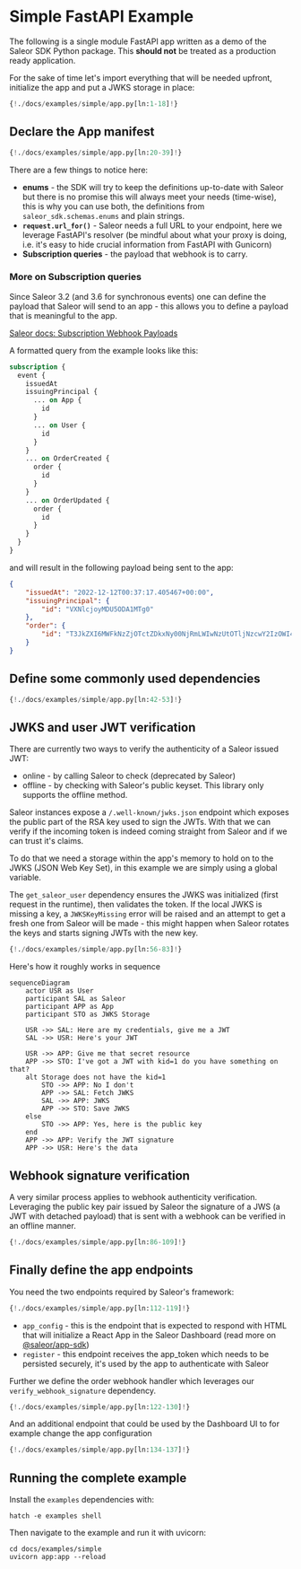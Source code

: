 # Simple FastAPI Example

The following is a single module FastAPI app written as a demo of the Saleor SDK Python package.
This **should not** be treated as a production ready application.

For the sake of time let's import everything that will be needed upfront, initialize the app and put a JWKS storage in place:

```python
{!./docs/examples/simple/app.py[ln:1-18]!}
```

## Declare the App manifest

```python hl_lines="7 8 13 14"
{!./docs/examples/simple/app.py[ln:20-39]!}
```

There are a few things to notice here:

- **enums** - the SDK will try to keep the definitions up-to-date with Saleor but there is no promise this will always meet your needs (time-wise), this is why you can use both, the definitions from `saleor_sdk.schemas.enums` and plain strings.
- **`request.url_for()`** - Saleor needs a full URL to your endpoint, here we leverage FastAPI's resolver (be mindful about what your proxy is doing, i.e. it's easy to hide crucial information from FastAPI with Gunicorn)
- **Subscription queries** - the payload that webhook is to carry.

### More on Subscription queries

Since Saleor 3.2 (and 3.6 for synchronous events) one can define the payload that Saleor will send to an app - this allows you to define a payload that is meaningful to the app. 

[Saleor docs: Subscription Webhook Payloads](https://docs.saleor.io/docs/3.x/developer/extending/apps/subscription-webhook-payloads)

A formatted query from the example looks like this:

```graphql
subscription {
  event {
    issuedAt
    issuingPrincipal {
      ... on App {
        id
      }
      ... on User {
        id
      }
    }
    ... on OrderCreated {
      order {
        id
      }
    }
    ... on OrderUpdated {
      order {
        id
      }
    }
  }
}
```

and will result in the following payload being sent to the app:

```json
{
    "issuedAt": "2022-12-12T00:37:17.405467+00:00",
    "issuingPrincipal": {
        "id": "VXNlcjoyMDU5ODA1MTg0"
    },
    "order": {
        "id": "T3JkZXI6MWFkNzZjOTctZDkxNy00NjRmLWIwNzUtOTljNzcwY2IzOWI4"
    }
}
```

## Define some commonly used dependencies

```python
{!./docs/examples/simple/app.py[ln:42-53]!}
```

## JWKS and user JWT verification

There are currently two ways to verify the authenticity of a Saleor issued JWT:
- online - by calling Saleor to check (deprecated by Saleor)
- offline - by checking with Saleor's public keyset.
This library only supports the offline method.

Saleor instances expose a `/.well-known/jwks.json` endpoint which exposes the public part of the RSA key used to sign the JWTs.
With that we can verify if the incoming token is indeed coming straight from Saleor and if we can trust it's claims.

To do that we need a storage within the app's memory to hold on to the JWKS (JSON Web Key Set), in this example we are simply using a global variable.

The `get_saleor_user` dependency ensures the JWKS was initialized (first request in the runtime), then validates the token. If the local JWKS is missing a key, a `JWKSKeyMissing` error will be raised and an attempt to get a fresh one from Saleor will be made - this might happen when Saleor rotates the keys and starts signing JWTs with the new key.

```python
{!./docs/examples/simple/app.py[ln:56-83]!}
```

Here's how it roughly works in sequence

``` mermaid
sequenceDiagram
    actor USR as User
    participant SAL as Saleor
    participant APP as App
    participant STO as JWKS Storage

    USR ->> SAL: Here are my credentials, give me a JWT
    SAL ->> USR: Here's your JWT

    USR ->> APP: Give me that secret resource
    APP ->> STO: I've got a JWT with kid=1 do you have something on that?
    alt Storage does not have the kid=1
        STO ->> APP: No I don't
        APP ->> SAL: Fetch JWKS
        SAL ->> APP: JWKS
        APP ->> STO: Save JWKS
    else
        STO ->> APP: Yes, here is the public key
    end
    APP ->> APP: Verify the JWT signature
    APP ->> USR: Here's the data
```

## Webhook signature verification

A very similar process applies to webhook authenticity verification. Leveraging the public key pair issued by Saleor the signature of a JWS (a JWT with detached payload) that is sent with a webhook can be verified in an offline manner.

```python
{!./docs/examples/simple/app.py[ln:86-109]!}
```

## Finally define the app endpoints

You need the two endpoints required by Saleor's framework:

```python
{!./docs/examples/simple/app.py[ln:112-119]!}
```

- `app_config` - this is the endpoint that is expected to respond with HTML that will initialize a React App in the Saleor Dashboard (read more on [@saleor/app-sdk](https://github.com/saleor/saleor-app-sdk))
- `register` - this endpoint receives the app_token which needs to be persisted securely, it's used by the app to authenticate with Saleor

Further we define the order webhook handler which leverages our `verify_webhook_signature` dependency.

```python
{!./docs/examples/simple/app.py[ln:122-130]!}
```

And an additional endpoint that could be used by the Dashboard UI to for example change the app configuration

```python
{!./docs/examples/simple/app.py[ln:134-137]!}
```

## Running the complete example

Install the `examples` dependencies with:

```
hatch -e examples shell
```

Then navigate to the example and run it with uvicorn:

```
cd docs/examples/simple
uvicorn app:app --reload
```
